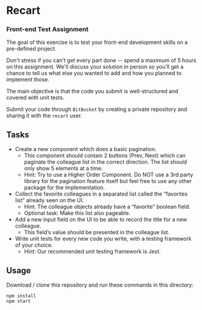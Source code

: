 # Recart 

### Front-end Test Assignment

The goal of this exercise is to test your front-end development skills on a pre-defined project. 

Don't stress if you can't get every part done -- spend a maximum of 5 hours on this assignment. We'll discuss your solution in person so you'll get a chance to tell us what else you wanted to add and how you planned to implement those.

The main objective is that the code you submit is well-structured and covered with unit tests.

Submit your code through `BitBucket` by creating a private repository and sharing it with the `recart` user.

## Tasks
- Create a new component which does a basic pagination.
  - This component should contain 2 buttons (Prev, Next) which can paginate the colleague list in the correct direction. The list should only show 5 elements at a time.
  - Hint: Try to use a Higher Order Component. Do NOT use a 3rd party library for the pagination feature itself but feel free to use any other package for the implementation.
- Collect the favorite colleagues in a separated list called the “favorites list” already seen on the UI.
  - Hint: The colleague objects already have a “favorite” boolean field.
  - Optional task: Make this list also pageable.
- Add a new input field on the UI to be able to record the title for a new colleague.
  - This field’s value should be presented in the colleague list.
- Write unit tests for every new code you write, with a testing framework of your choice.
  - Hint: Our recommended unit testing framework is Jest.

## Usage

Download / clone this repository and run these commands in this directory:

```
npm install
npm start
```
